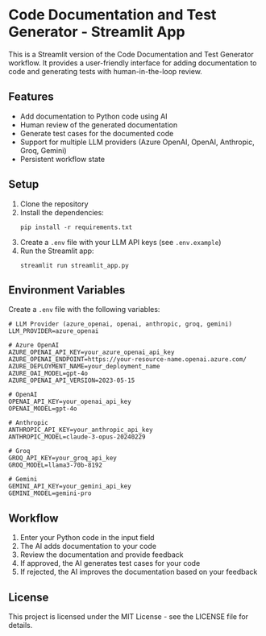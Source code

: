 # Code Documentation and Test Generator - Streamlit App

This is a Streamlit version of the Code Documentation and Test Generator workflow. It provides a user-friendly interface for adding documentation to code and generating tests with human-in-the-loop review.

## Features

- Add documentation to Python code using AI
- Human review of the generated documentation
- Generate test cases for the documented code
- Support for multiple LLM providers (Azure OpenAI, OpenAI, Anthropic, Groq, Gemini)
- Persistent workflow state

## Setup

1. Clone the repository
2. Install the dependencies:
   ```
   pip install -r requirements.txt
   ```
3. Create a `.env` file with your LLM API keys (see `.env.example`)
4. Run the Streamlit app:
   ```
   streamlit run streamlit_app.py
   ```

## Environment Variables

Create a `.env` file with the following variables:

```
# LLM Provider (azure_openai, openai, anthropic, groq, gemini)
LLM_PROVIDER=azure_openai

# Azure OpenAI
AZURE_OPENAI_API_KEY=your_azure_openai_api_key
AZURE_OPENAI_ENDPOINT=https://your-resource-name.openai.azure.com/
AZURE_DEPLOYMENT_NAME=your_deployment_name
AZURE_OAI_MODEL=gpt-4o
AZURE_OPENAI_API_VERSION=2023-05-15

# OpenAI
OPENAI_API_KEY=your_openai_api_key
OPENAI_MODEL=gpt-4o

# Anthropic
ANTHROPIC_API_KEY=your_anthropic_api_key
ANTHROPIC_MODEL=claude-3-opus-20240229

# Groq
GROQ_API_KEY=your_groq_api_key
GROQ_MODEL=llama3-70b-8192

# Gemini
GEMINI_API_KEY=your_gemini_api_key
GEMINI_MODEL=gemini-pro
```

## Workflow

1. Enter your Python code in the input field
2. The AI adds documentation to your code
3. Review the documentation and provide feedback
4. If approved, the AI generates test cases for your code
5. If rejected, the AI improves the documentation based on your feedback

## License

This project is licensed under the MIT License - see the LICENSE file for details.
